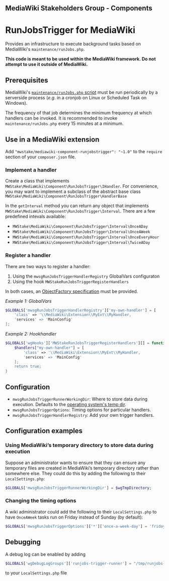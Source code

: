 ## MediaWiki Stakeholders Group - Components
# RunJobsTrigger for MediaWiki

Provides an infrastructure to execute background tasks based on MediaWiki's `maintenance/runJobs.php`.

**This code is meant to be used within the MediaWiki framework. Do not attempt to use it outside of MediaWiki.**

## Prerequisites

MediaWiki's [`maintenance/runJobs.php` script](https://www.mediawiki.org/wiki/Manual:RunJobs.php) must be run periodically by a serverside process (*e.g.* in a cronjob on Linux or Scheduled Task on Windows).

The frequency of that job determines the minimum frequency at which handlers can be invoked. It is recommended to invoke `maintenance/runJobs.php` every 15 minutes at a minimum.

## Use in a MediaWiki extension

Add `"mwstake/mediawiki-component-runjobstrigger": "~1.0"` to the `require` section of your `composer.json` file.

### Implement a handler

Create a class that implements `MWStake\MediaWiki\Component\RunJobsTrigger\IHandler`. For convenience, you may want to implement a subclass of the abstract base class `MWStake\MediaWiki\Component\RunJobsTrigger\HandlerBase`

In the `getInterval` method you can return any object that implements `MWStake\MediaWiki\Component\RunJobsTrigger\Interval`. There are a few predefined intevals available:
- `MWStake\MediaWiki\Component\RunJobsTrigger\Interval\OnceADay`
- `MWStake\MediaWiki\Component\RunJobsTrigger\Interval\OnceAWeek`
- `MWStake\MediaWiki\Component\RunJobsTrigger\Interval\OnceEveryHour`
- `MWStake\MediaWiki\Component\RunJobsTrigger\Interval\TwiceADay`

### Register a handler

There are two ways to register a handler:
1. Using the `mwsgRunJobsTriggerHandlerRegistry` GlobalVars configuraton
2. Using the hook `MWStakeRunJobsTriggerRegisterHandlers`

In both cases, an [ObjectFactory specification](https://www.mediawiki.org/wiki/ObjectFactory) must be provided.

*Example 1: GlobalVars*
```php
$GLOBALS['mwsgRunJobsTriggerHandlerRegistry']['my-own-handler'] = [
    'class' => '\\MediaWiki\Extension\\MyExt\\MyHandler,
    'services' => 'MainConfig'
];
```
*Example 2: Hookhandler*
```php
$GLOBALS['wgHooks']['MWStakeRunJobsTriggerRegisterHandlers'][] = function( &$handlers ) {
    $handlers["my-own-handler"] = [
        'class' => '\\MediaWiki\Extension\\MyExt\\MyHandler,
        'services' => 'MainConfig'
    ];
    return true;
}
```

## Configuration
- `mwsgRunJobsTriggerRunnerWorkingDir`: Where to store data during execution. Defaults to the [operating system's temp dir](https://php.net/sys_get_temp_dir).
- `mwsgRunJobsTriggerOptions`: Timing options for particular handlers.
- `mwsgRunJobsTriggerHandlerRegistry`: Add your own trigger handlers.

## Configuration examples

### Using MediaWiki’s temporary directory to store data during execution

Suppose an administrator wants to ensure that they can ensure any temporary files are created in MediaWiki’s temporary directory rather than somewhere else.  They could do this by adding the following to their `LocalSettings.php`:

```php
$GLOBALS['mwsgRunJobsTriggerRunnerWorkingDir'] = $wgTmpDirectory;
```

### Changing the timing options

A wiki administrator could add the following to their `LocalSettings.php` to have `OnceAWeek` tasks run on Friday instead of Sunday (by default):

```php
$GLOBALS['mwsgRunJobsTriggerOptions']['*']['once-a-week-day'] = 'friday';
```

## Debugging
A debug log can be enabled by adding

```php
$GLOBALS['wgDebugLogGroups']['runjobs-trigger-runner'] = "/tmp/runjobs-trigger-runner.log";
```

to your `LocalSettings.php` file
